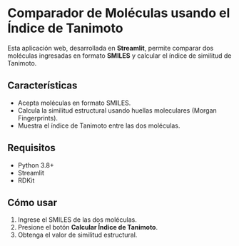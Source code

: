 # Comparador de Moléculas usando el Índice de Tanimoto

Esta aplicación web, desarrollada en **Streamlit**, permite comparar dos moléculas ingresadas en formato **SMILES** y calcular el índice de similitud de Tanimoto.

## Características
- Acepta moléculas en formato SMILES.
- Calcula la similitud estructural usando huellas moleculares (Morgan Fingerprints).
- Muestra el índice de Tanimoto entre las dos moléculas.

## Requisitos
- Python 3.8+
- Streamlit
- RDKit

## Cómo usar
1. Ingrese el SMILES de las dos moléculas.
2. Presione el botón **Calcular Índice de Tanimoto**.
3. Obtenga el valor de similitud estructural.
